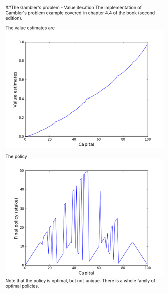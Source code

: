 ##The Gambler's problem - Value iteration
The implementation of Gambler's problem example covered in chapter 4.4 of the book (second edition).


The value estimates are
![image](figure_1.png "Value estimates")

The policy
![image](figure_2.png "Policy")
Note that the policy is optimal, but not unique. There is a whole family of optimal policies.
 